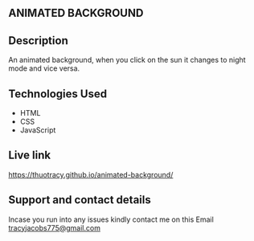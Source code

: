 ## ANIMATED BACKGROUND

## Description
An animated background, when you click on the sun it changes to night mode and vice versa.

## Technologies Used
* HTML
* CSS
* JavaScript

## Live link
https://thuotracy.github.io/animated-background/

## Support and contact details
Incase you run into any issues kindly contact me on this Email tracyjacobs775@gmail.com
